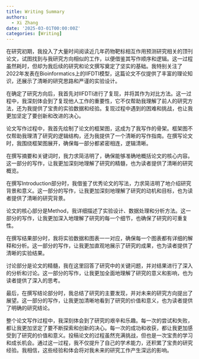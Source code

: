 ```yaml
---
title: Writing Summary
authors:
  - Xi Zhang
date: '2025-03-01T00:00:00Z'
categories: [Writing]
---
```


在研究初期，我投入了大量时间阅读近几年药物靶标相互作用预测研究相关的顶刊论文，试图找到与我研究方向相似的工作，以便借鉴其写作顺序和逻辑。这一过程虽然耗时，但却为我后续的研究和论文撰写奠定了坚实的基础。我特别关注了2022年发表在Bioinformatics上的IIFDTI模型，这篇论文不仅提供了丰富的理论知识，还展示了清晰的研究思路和严谨的实验设计。

在确定了研究方向后，我首先对IIFDTI进行了复现，并将其作为对比方法。这一过程中，我深刻体会到了复现他人工作的重要性，它不仅帮助我理解了前人的研究方法，还为我提供了宝贵的实验数据和经验。复现过程中遇到的困难和挑战，也让我更加坚定了要创新和改进的决心。

论文写作过程中，我首先绘制了论文的框架图，这成为了我写作的骨架。框架图不仅帮助我理清了研究的逻辑结构，还为我提供了一个清晰的写作指南。在撰写论文时，我围绕框架图展开，确保每一部分都紧密相连，逻辑清晰。

在撰写摘要和关键词时，我力求简洁明了，确保能够准确地概括论文的核心内容。这一部分的写作，让我更加深刻地理解了研究的精髓，也为读者提供了清晰的研究概览。

在撰写Introduction部分时，我借鉴了优秀论文的写法，力求简洁明了地介绍研究背景和意义。这一部分的写作，让我更加深刻地理解了研究的动机和目标，也为读者提供了清晰的研究背景。

论文的核心部分是Method，我详细描述了实验设计、数据处理和分析方法。这一部分的写作，让我更加深入地理解了研究的每一个细节，也确保了研究的可重复性。

在撰写结果部分时，我将实验数据和图表一一对应，确保每一个图表都有详细的解释和分析。这一部分的写作，让我更加直观地展示了研究的成果，也为读者提供了清晰的实验结果。

讨论部分是论文的精髓，我在这里回答了研究中的关键问题，并对结果进行了深入的分析和讨论。这一部分的写作，让我更加全面地理解了研究的意义和影响，也为读者提供了深入的思考。

最后，在撰写结论部分时，我总结了研究的主要发现，并对未来的研究方向提出了展望。这一部分的写作，让我更加清晰地看到了研究的价值和意义，也为读者提供了明确的研究结论。

整个论文写作过程中，我深刻体会到了研究的艰辛和乐趣。每一次的尝试和失败，都让我更加坚定了要不断探索和创新的决心。每一次的成功和收获，都让我更加感受到了研究的价值和意义。投稿论文的过程虽然充满挑战，但也是一次宝贵的学习和成长机会。通过这一过程，我不仅提升了自己的学术能力，还积累了宝贵的研究经验。我相信，这些经验和体会将对我未来的研究工作产生深远的影响。
